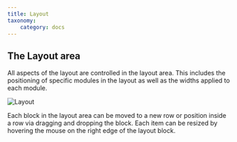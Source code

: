 ```yaml
---
title: Layout
taxonomy:
    category: docs
---
```


## The Layout area

All aspects of the layout are controlled in the layout area. This includes the positioning of specific modules in the layout as well as the widths applied to each module.

![Layout](layout.png)

Each block in the layout area can be moved to a new row or position inside a row via dragging and dropping the block. Each item can be resized by hovering the mouse on the right edge of the layout block.

